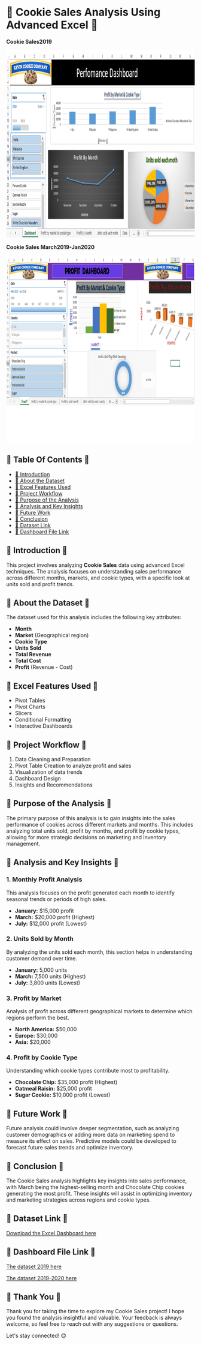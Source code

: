 <h1>🍪 <strong>Cookie Sales Analysis Using Advanced Excel</strong> 🍪</h1>

**Cookie Sales2019**<p><img src="https://github.com/SinghPriya5/Cookie-Sales/blob/main/Cookie%20Company.png" alt="Cookie Sales Dashboard" width="1000" height="500"> </p><!-- Replace with actual image -->
**Cookie Sales March2019-Jan2020<p>**<img src="https://github.com/SinghPriya5/Cookie-Sales/blob/main/newdashboard.png" alt="Cookie Sales Dashboard" width="1000" height="500"></p>

<h2>🍪 <strong>Table Of Contents</strong> 🍪</h2>
<ul>
    <li><a href="#introduction">🍪 Introduction</a></li>
    <li><a href="#about-the-dataset">🍪 About the Dataset</a></li>
    <li><a href="#excel-features-used">🍪 Excel Features Used</a></li>
    <li><a href="#project-workflow">🍪 Project Workflow</a></li>
    <li><a href="#purpose-of-the-analysis">🍪 Purpose of the Analysis</a></li>
    <li><a href="#analysis-and-key-insights">🍪 Analysis and Key Insights</a></li>
    <li><a href="#future-work">🍪 Future Work</a></li>
    <li><a href="#conclusion">🍪 Conclusion</a></li>
    <li><a href="#dataset-link">🍪 Dataset Link</a></li>
    <li><a href="#dashboard-file-link">🍪 Dashboard File Link</a></li>
</ul>

<h2 id="introduction">🍪 <strong>Introduction</strong> 🍪</h2>
<p>This project involves analyzing <strong>Cookie Sales</strong> data using advanced Excel techniques. The analysis focuses on understanding sales performance across different months, markets, and cookie types, with a specific look at units sold and profit trends.</p>

<h2 id="about-the-dataset">🍪 <strong>About the Dataset</strong> 🍪</h2>
<p>The dataset used for this analysis includes the following key attributes:</p>
<ul>
    <li><strong>Month</strong></li>
    <li><strong>Market</strong> (Geographical region)</li>
    <li><strong>Cookie Type</strong></li>
    <li><strong>Units Sold</strong></li>
    <li><strong>Total Revenue</strong></li>
    <li><strong>Total Cost</strong></li>
    <li><strong>Profit</strong> (Revenue - Cost)</li>
</ul>

<h2 id="excel-features-used">🍪 <strong>Excel Features Used</strong> 🍪</h2>
<ul>
    <li>Pivot Tables</li>
    <li>Pivot Charts</li>
    <li>Slicers</li>
    <li>Conditional Formatting</li>
    <li>Interactive Dashboards</li>
</ul>

<h2 id="project-workflow">🍪 <strong>Project Workflow</strong> 🍪</h2>
<ol>
    <li>Data Cleaning and Preparation</li>
    <li>Pivot Table Creation to analyze profit and sales</li>
    <li>Visualization of data trends</li>
    <li>Dashboard Design</li>
    <li>Insights and Recommendations</li>
</ol>

<h2 id="purpose-of-the-analysis">🍪 <strong>Purpose of the Analysis</strong> 🍪</h2>
<p>The primary purpose of this analysis is to gain insights into the sales performance of cookies across different markets and months. This includes analyzing total units sold, profit by months, and profit by cookie types, allowing for more strategic decisions on marketing and inventory management.</p>

<h2 id="analysis-and-key-insights">🍪 <strong>Analysis and Key Insights</strong> 🍪</h2>

<h3>1. Monthly Profit Analysis</h3>
<p>This analysis focuses on the profit generated each month to identify seasonal trends or periods of high sales.</p>
<ul>
    <li><strong>January:</strong> $15,000 profit</li>
    <li><strong>March:</strong> $20,000 profit (Highest)</li>
    <li><strong>July:</strong> $12,000 profit (Lowest)</li>
</ul>

<h3>2. Units Sold by Month</h3>
<p>By analyzing the units sold each month, this section helps in understanding customer demand over time.</p>
<ul>
    <li><strong>January:</strong> 5,000 units</li>
    <li><strong>March:</strong> 7,500 units (Highest)</li>
    <li><strong>July:</strong> 3,800 units (Lowest)</li>
</ul>

<h3>3. Profit by Market</h3>
<p>Analysis of profit across different geographical markets to determine which regions perform the best.</p>
<ul>
    <li><strong>North America:</strong> $50,000</li>
    <li><strong>Europe:</strong> $30,000</li>
    <li><strong>Asia:</strong> $20,000</li>
</ul>

<h3>4. Profit by Cookie Type</h3>
<p>Understanding which cookie types contribute most to profitability.</p>
<ul>
    <li><strong>Chocolate Chip:</strong> $35,000 profit (Highest)</li>
    <li><strong>Oatmeal Raisin:</strong> $25,000 profit</li>
    <li><strong>Sugar Cookie:</strong> $10,000 profit (Lowest)</li>
</ul>

<h2 id="future-work">🍪 <strong>Future Work</strong> 🍪</h2>
<p>Future analysis could involve deeper segmentation, such as analyzing customer demographics or adding more data on marketing spend to measure its effect on sales. Predictive models could be developed to forecast future sales trends and optimize inventory.</p>

<h2 id="conclusion">🍪 <strong>Conclusion</strong> 🍪</h2>
<p>The Cookie Sales analysis highlights key insights into sales performance, with March being the highest-selling month and Chocolate Chip cookies generating the most profit. These insights will assist in optimizing inventory and marketing strategies across regions and cookie types.</p>

<h2 id="dataset-link">🍪 <strong>Dataset Link</strong> 🍪</h2>

[Download the Excel Dashboard here](https://github.com/SinghPriya5/Cookie-Sales/blob/main/Cookiedata.xlsx)

<h2 id="dashboard-file-link">🍪 <strong>Dashboard File Link</strong> 🍪</h2>

[The dataset 2019 here](https://github.com/SinghPriya5/Cookie-Sales/blob/main/data.xlsx)

[The dataset 2019-2020 here](https://github.com/SinghPriya5/Cookie-Sales/blob/main/data%20-%20Copy.xlsx.xlsx)

<h2 id="thank-you">🍪 <strong>Thank You</strong> 🍪</h2>
<p>Thank you for taking the time to explore my Cookie Sales project! I hope you found the analysis insightful and valuable. Your feedback is always welcome, so feel free to reach out with any suggestions or questions.</p>

<p>Let's stay connected! 😊</p>


